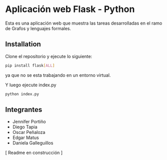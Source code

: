 # Aplicación web Flask - Python

Esta es una aplicación web que muestra las tareas desarrolladas en el ramo de Grafos y lenguajes formales.

## Installation

Clone el repositorio y ejecute lo siguiente:

```bash
pip install flask[ALL]
```
ya que no se esta trabajando en un entorno virtual.

Y luego ejecute index.py

```bash
python index.py
```
## Integrantes
+ Jennifer Portiño
+ Diego Tapia
+ Oscar Peñaloza
+ Edgar Matus
+ Daniela Galleguillos

[ Readme en construcción ] 
